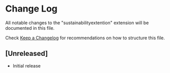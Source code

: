 # Change Log

All notable changes to the "sustainabilityextention" extension will be documented in this file.

Check [Keep a Changelog](http://keepachangelog.com/) for recommendations on how to structure this file.

## [Unreleased]

- Initial release